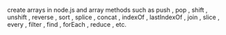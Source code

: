 create arrays in node.js and 
array methods such as 
push , 
pop , 
shift , 
unshift , 
reverse , 
sort , 
splice , 
concat , 
indexOf , 
lastIndexOf , 
join , 
slice , 
every , 
filter , 
find , 
forEach , 
reduce , 
etc. 